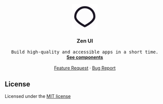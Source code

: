 <p align='center'>
  <a href='https://github.com/codingcodax/slug'>
    <img src='./.github/assets/logo.png' width='80' height='80' />
  </a>

  <h3 align='center'>Zen UI</h3>

  <p align='center'>
    <samp>Build high-quality and accessible apps in a short time.</samp>
    <br />
    <a href='https://ui.codingcodax.dev/docs/components' rel='noopener noreferrer' target='_blank'><strong>See components</strong></a>
    <br />
    <br />
    <a href='https://github.com/codingcodax/ui/issues/new?assignees=&labels=%E2%9C%A8+enhancement&projects=&template=feature_request.yml&title=feat%3A+'>Feature Request</a>
    ·
    <a href='https://github.com/codingcodax/ui/issues/new?assignees=&labels=%F0%9F%90%9E%E2%9D%94+unconfirmed+bug&projects=&template=bug_report.yml&title=bug%3A+'>Bug Report</a>
  </p>
</p>

## License

Licensed under the [MIT license](./LICENSE.md)
